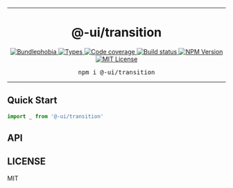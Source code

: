 <hr>
<div align="center">
  <h1 align="center">
    @-ui/transition
  </h1>
</div>

<p align="center">
  <a href="https://bundlephobia.com/result?p=@-ui/transition">
    <img alt="Bundlephobia" src="https://img.shields.io/bundlephobia/minzip/@-ui/transition?style=for-the-badge&labelColor=24292e">
  </a>
  <a aria-label="Types" href="https://www.npmjs.com/package/@-ui/transition">
    <img alt="Types" src="https://img.shields.io/npm/types/@-ui/transition?style=for-the-badge&labelColor=24292e">
  </a>
  <a aria-label="Code coverage report" href="https://codecov.io/gh/dash-ui/-ui">
    <img alt="Code coverage" src="https://img.shields.io/codecov/c/gh/dash-ui/-ui?style=for-the-badge&labelColor=24292e">
  </a>
  <a aria-label="Build status" href="https://travis-ci.org/dash-ui/-ui">
    <img alt="Build status" src="https://img.shields.io/travis/dash-ui/-ui?style=for-the-badge&labelColor=24292e">
  </a>
  <a aria-label="NPM version" href="https://www.npmjs.com/package/@-ui/transition">
    <img alt="NPM Version" src="https://img.shields.io/npm/v/@-ui/transition?style=for-the-badge&labelColor=24292e">
  </a>
  <a aria-label="License" href="https://jaredlunde.mit-license.org/">
    <img alt="MIT License" src="https://img.shields.io/npm/l/@-ui/transition?style=for-the-badge&labelColor=24292e">
  </a>
</p>

<pre align="center">npm i @-ui/transition</pre>
<hr>



## Quick Start

```js
import _ from '@-ui/transition'
```

## API

## LICENSE

MIT
